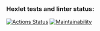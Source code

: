 ### Hexlet tests and linter status:
[![Actions Status](https://github.com/mickysmt/python-project-lvl1/workflows/hexlet-check/badge.svg)](https://github.com/mickysmt/python-project-lvl1/actions)
[![Maintainability](https://api.codeclimate.com/v1/badges/a99a88d28ad37a79dbf6/maintainability)](https://codeclimate.com/github/codeclimate/codeclimate/maintainability)